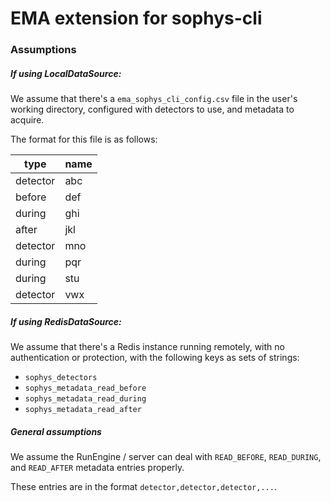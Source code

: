 # EMA extension for sophys-cli

### Assumptions

##### If using **LocalDataSource**:

We assume that there's a `ema_sophys_cli_config.csv` file in the user's working directory, configured with detectors to use, and metadata to acquire.

The format for this file is as follows:

|type|name|
|----|----|
|detector|abc|
|before|def|
|during|ghi|
|after|jkl|
|detector|mno|
|during|pqr|
|during|stu|
|detector|vwx|

##### If using **RedisDataSource**:

We assume that there's a Redis instance running remotely, with no authentication or protection, with the following keys as sets of strings:

- `sophys_detectors`
- `sophys_metadata_read_before`
- `sophys_metadata_read_during`
- `sophys_metadata_read_after`

##### General assumptions

We assume the RunEngine / server can deal with `READ_BEFORE`, `READ_DURING`, and `READ_AFTER` metadata entries properly.

These entries are in the format `detector,detector,detector,...`.
